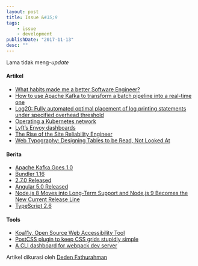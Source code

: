 ```yaml
---
layout: post
title: Issue &#35;9
tags:
    - issue
    - development
publishDate: "2017-11-13"
desc: ""
---
```


Lama tidak meng-<i>update</i> 

#### Artikel
- [What habits made me a better Software Engineer?](https://hackernoon.com/what-habits-made-me-a-better-software-engineer-47e7d54b8fa)
- [How to use Apache Kafka to transform a batch pipeline into a real-time one](https://medium.com/@stephane.maarek/how-to-use-apache-kafka-to-transform-a-batch-pipeline-into-a-real-time-one-831b48a6ad85)
- [Log20: Fully automated optimal placement of log printing statements under specified overhead threshold](https://blog.acolyer.org/2017/11/03/log20-fully-automated-optimal-placement-of-log-printing-statements-under-specified-overhead-threshold/)
- [Operating a Kubernetes network](https://jvns.ca/blog/2017/10/10/operating-a-kubernetes-network/)
- [Lyft’s Envoy dashboards](https://medium.com/@mattklein123/lyfts-envoy-dashboards-5c91738816b1?utm_source=jeniustech)
- [The Rise of the Site Reliability Engineer](https://blog.newrelic.com/2017/10/30/site-reliability-engineer-sre/)
- [Web Typography: Designing Tables to be Read, Not Looked At](https://alistapart.com/article/web-typography-tables)


#### Berita
- [Apache Kafka Goes 1.0](https://www.confluent.io/blog/apache-kafka-goes-1-0/)
- [Bundler 1.16](http://bundler.io/blog/2017/10/31/bundler-1-16.html)
- [2.7.0 Released](http://blog.rubygems.org/2017/11/01/2.7.0-released.html)
- [Angular 5.0 Released](https://blog.angular.io/version-5-0-0-of-angular-now-available-37e414935ced)
- [Node.js 8 Moves into Long-Term Support and Node.js 9 Becomes the New Current Release Line](https://medium.com/the-node-js-collection/news-node-js-8-moves-into-long-term-support-and-node-js-9-becomes-the-new-current-release-line-74cf754a10a0)
- [TypeScript 2.6](https://blogs.msdn.microsoft.com/typescript/2017/10/31/announcing-typescript-2-6/)

#### Tools
- [Koa11y, Open Source Web Accessibility Tool](https://open-indy.github.io/Koa11y/)
- [PostCSS plugin to keep CSS grids stupidly simple ](https://github.com/sylvainpolletvillard/postcss-grid-kiss?utm_source=jeniustech)
- [A CLI dashboard for webpack dev server](https://github.com/FormidableLabs/webpack-dashboard)


Artikel dikurasi oleh [Deden Fathurahman](https://github.com/dedenf)